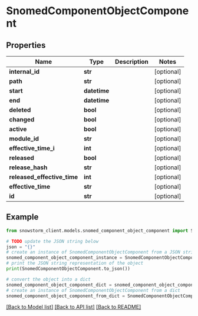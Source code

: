 # SnomedComponentObjectComponent


## Properties

Name | Type | Description | Notes
------------ | ------------- | ------------- | -------------
**internal_id** | **str** |  | [optional] 
**path** | **str** |  | [optional] 
**start** | **datetime** |  | [optional] 
**end** | **datetime** |  | [optional] 
**deleted** | **bool** |  | [optional] 
**changed** | **bool** |  | [optional] 
**active** | **bool** |  | [optional] 
**module_id** | **str** |  | [optional] 
**effective_time_i** | **int** |  | [optional] 
**released** | **bool** |  | [optional] 
**release_hash** | **str** |  | [optional] 
**released_effective_time** | **int** |  | [optional] 
**effective_time** | **str** |  | [optional] 
**id** | **str** |  | [optional] 

## Example

```python
from snowstorm_client.models.snomed_component_object_component import SnomedComponentObjectComponent

# TODO update the JSON string below
json = "{}"
# create an instance of SnomedComponentObjectComponent from a JSON string
snomed_component_object_component_instance = SnomedComponentObjectComponent.from_json(json)
# print the JSON string representation of the object
print(SnomedComponentObjectComponent.to_json())

# convert the object into a dict
snomed_component_object_component_dict = snomed_component_object_component_instance.to_dict()
# create an instance of SnomedComponentObjectComponent from a dict
snomed_component_object_component_from_dict = SnomedComponentObjectComponent.from_dict(snomed_component_object_component_dict)
```
[[Back to Model list]](../README.md#documentation-for-models) [[Back to API list]](../README.md#documentation-for-api-endpoints) [[Back to README]](../README.md)


